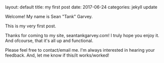 layout: default
title: my first post
date: 2017-06-24
categories: jekyll update


Welcome! My name is Sean "Tank" Garvey. 

This is my very first post.  

Thanks for coming to my site, seantankgarvey.com! I truly hope you enjoy it. And ofcourse, that it's all up and functional.

Please feel free to contact/email me. I'm always interested in hearing your feedback. And, let me know if this/it works/worked!

